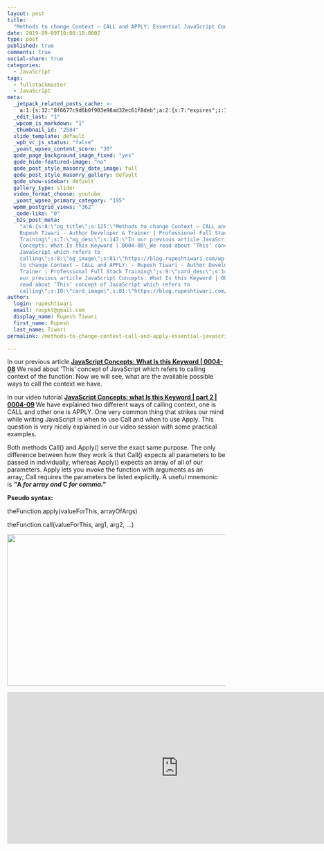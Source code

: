```yaml
---
layout: post
title:
  "Methods to change Context – CALL and APPLY: Essential JavaScript Concepts"
date: 2019-09-09T10:00:10.000Z
type: post
published: true
comments: true
social-share: true
categories:
  - JavaScript
tags:
  - fullstackmaster
  - JavaScript
meta:
  _jetpack_related_posts_cache: >-
    a:1:{s:32:"8f6677c9d6b0f903e98ad32ec61f8deb";a:2:{s:7:"expires";i:1611062595;s:7:"payload";a:3:{i:0;a:1:{s:2:"id";i:2555;}i:1;a:1:{s:2:"id";i:2586;}i:2;a:1:{s:2:"id";i:2595;}}}}
  _edit_last: "1"
  _wpcom_is_markdown: "1"
  _thumbnail_id: "2584"
  slide_template: default
  _wpb_vc_js_status: "false"
  _yoast_wpseo_content_score: "30"
  qode_page_background_image_fixed: "yes"
  qode_hide-featured-image: "no"
  qode_post_style_masonry_date_image: full
  qode_post_style_masonry_gallery: default
  qode_show-sidebar: default
  gallery_type: slider
  video_format_choose: youtube
  _yoast_wpseo_primary_category: "195"
  wpmm_postgrid_views: "362"
  _qode-like: "0"
  _b2s_post_meta:
    "a:6:{s:8:\"og_title\";s:125:\"Methods to change Context – CALL and APPLY: -
    Rupesh Tiwari - Author Developer & Trainer | Professional Full Stack
    Training\";s:7:\"og_desc\";s:147:\"In our previous article JavaScript
    Concepts: What Is this Keyword | 0004-08\_We read about ‘This’ concept of
    JavaScript which refers to
    calling\";s:8:\"og_image\";s:81:\"https://blog.rupeshtiwari.com/wp-content/uploads/2019/09/RUPESH-51-javascript.png\";s:10:\"card_title\";s:125:\"Methods
    to change Context – CALL and APPLY: - Rupesh Tiwari - Author Developer &
    Trainer | Professional Full Stack Training\";s:9:\"card_desc\";s:147:\"In
    our previous article JavaScript Concepts: What Is this Keyword | 0004-08\_We
    read about ‘This’ concept of JavaScript which refers to
    calling\";s:10:\"card_image\";s:81:\"https://blog.rupeshtiwari.com/wp-content/uploads/2019/09/RUPESH-51-javascript.png\";}"
author:
  login: rupeshtiwari
  email: roopkt@gmail.com
  display_name: Rupesh Tiwari
  first_name: Rupesh
  last_name: Tiwari
permalink: /methods-to-change-context-call-and-apply-essential-javascript-concepts/

---
```


<p>In our previous article <a href="https://www.youtube.com/watch?v=3JFm7DS6SG8" target="_blank" rel="noopener noreferrer"><strong>JavaScript Concepts: What Is this Keyword | 0004-08</strong></a> We read about ‘This’ concept of JavaScript which refers to calling context of the function. Now we will see, what are the available possible ways to call the context we have.</p>
<p>In our video tutorial <strong><a href="https://www.youtube.com/watch?v=TZ8hrRZs9hM" target="_blank" rel="noopener noreferrer">JavaScript Concepts: what Is this Keyword | part 2 | 0004-09</a><em> </em></strong>We have explained two different ways of calling context, one is CALL and other one is APPLY. One very common thing that strikes our mind while writing JavaScript is when to use Call and when to use Apply. This question is very nicely explained in our video session with some practical examples.</p>
<p>Both methods Call() and Apply() serve the exact same purpose. The only difference between how they work is that Call() expects all parameters to be passed in individually, whereas Apply() expects an array of all of our parameters. Apply lets you invoke the function with arguments as an array; Call requires the parameters be listed explicitly. A useful mnemonic is <strong><em>"</em>A<em> for </em>a<em>rray and </em>C<em> for </em>c<em>omma."</em></strong></p>
<p><strong>Pseudo syntax:</strong></p>
<p>theFunction.apply(valueForThis, arrayOfArgs)</p>
<p>theFunction.call(valueForThis, arg1, arg2, ...)</p>
<p><img class="alignnone size-full wp-image-2583" src="{{ site.baseurl }}/assets/2019/09/JS-This1.png" alt="" width="790" height="350" /></p>
<p><iframe src="https://www.youtube.com/embed/TZ8hrRZs9hM" width="790" height="350" frameborder="0" allowfullscreen="allowfullscreen"><span data-mce-type="bookmark" style="display: inline-block; width: 0px; overflow: hidden; line-height: 0;" class="mce_SELRES_start">﻿</span></iframe></p>

